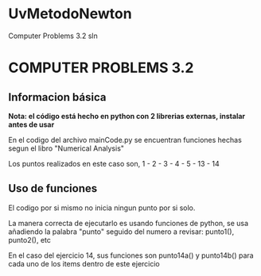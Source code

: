 # UvMetodoNewton
Computer Problems 3.2 sln

# COMPUTER PROBLEMS 3.2
## Informacion básica
**Nota: el código está hecho en python con 2 librerias externas, instalar antes de usar**


En el codigo del archivo mainCode.py se encuentran funciones hechas segun el libro "Numerical Analysis"


Los puntos realizados en este caso son, 1 - 2 - 3 - 4 - 5 - 13 - 14

## Uso de funciones
El codigo por si mismo no inicia ningun punto por si solo.


La manera correcta de ejecutarlo es usando funciones de python, se usa añadiendo la palabra "punto" seguido del numero a revisar:
punto1(), punto2(), etc


En el caso del ejercicio 14, sus funciones son punto14a() y punto14b() para cada uno de los items dentro de este ejercicio
